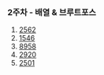 ### 2주차 - 배열 & 브루트포스

1. [2562](https://github.com/catomat0/algorithm/blob/main/%EB%B0%B1%EC%A4%80/Bronze/2562.%E2%80%85%EC%B5%9C%EB%8C%93%EA%B0%92/%EC%B5%9C%EB%8C%93%EA%B0%92.java)
2. [1546]()
3. [8958]()
4. [2920]()
5. [2501]()
